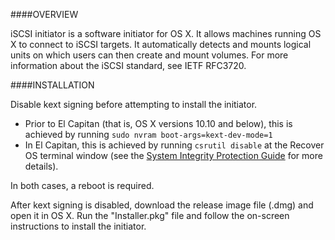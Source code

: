
####OVERVIEW

iSCSI initiator is a software initiator for OS X. It allows machines running OS X to connect to iSCSI targets. It automatically detects and mounts logical units on which users can then create and mount volumes. For more information about the iSCSI standard, see IETF RFC3720.

####INSTALLATION

Disable kext signing before attempting to install the initiator.
 * Prior to El Capitan (that is, OS X versions 10.10 and below), this is achieved by running `sudo nvram boot-args=kext-dev-mode=1`
 * In El Capitan, this is achieved by running `csrutil disable` at the Recover OS terminal window (see the [System Integrity Protection Guide](https://developer.apple.com/library/mac/documentation/Security/Conceptual/System_Integrity_Protection_Guide/KernelExtensions/KernelExtensions.html#//apple_ref/doc/uid/TP40016462-CH4-SW1) for more details).

 In both cases, a reboot is required.
 
 
After kext signing is disabled, download the release image file (.dmg) and open it in OS X. Run the "Installer.pkg" file and follow the on-screen instructions to install the initiator.

